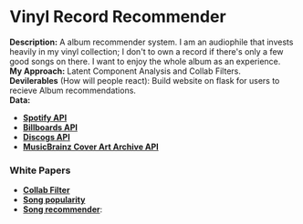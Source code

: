 # Vinyl Record Recommender
**Description:** A album recommender system. I am an audiophile that invests heavily in my vinyl collection; I don't to own a record if there's only a few good songs on there. I want to enjoy the whole album as an experience. <br>
**My Approach:** Latent Component Analysis and Collab Filters.<br>
**Devilerables** (How will people react): Build website on flask for users to recieve Album recommendations. <br>
**Data:**<br>
- [__Spotify API__](http://millionsongdataset.com/)<br>
- [__Billboards API__](https://rapidapi.com/LDVIN/api/billboard-api/endpoints)<br>
- [__Discogs API__](https://www.discogs.com/developers)<br>
- [__MusicBrainz Cover Art Archive API__](https://musicbrainz.org/doc/Cover_Art_Archive/API)<br>

### White Papers
- [__Collab Filter__](http://yifanhu.net/PUB/cf.pdf)
- [__Song popularity__](https://arxiv.org/pdf/1908.08609.pdf)
- [__Song recommender__](https://papers.nips.cc/paper/5004-deep-content-based-music-recommendation.pdf):

